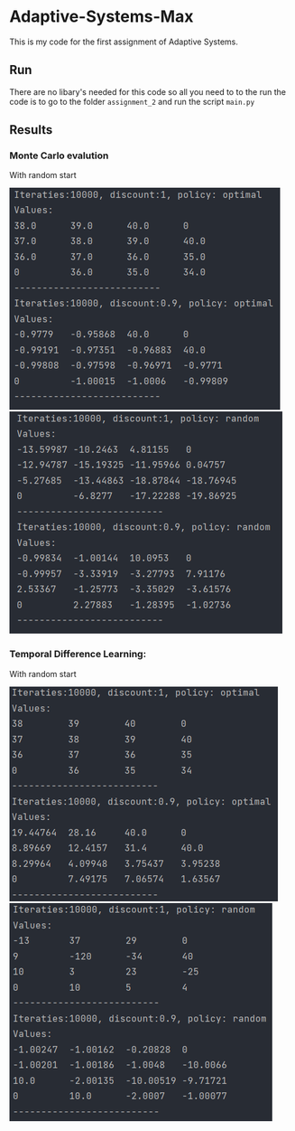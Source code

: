 # Adaptive-Systems-Max
This is my code for the first assignment of Adaptive Systems. 

## Run
There are no libary's needed for this code so all you need to to the run the code is to go to the folder `assignment_2`
and run the script `main.py`

## Results

### Monte Carlo evalution
With random start 

![mc optimal](https://github.com/Max2411/Adaptive-Systems-Max/blob/main/documentation_assignment_2/monte_carlo_evaluation_opt.PNG)
![mc random](https://github.com/Max2411/Adaptive-Systems-Max/blob/main/documentation_assignment_2/monte_carlo_evaluation_random.PNG)

### Temporal Difference Learning:
With random start 

![td optimal](https://github.com/Max2411/Adaptive-Systems-Max/blob/main/documentation_assignment_2/td_optimal.PNG)
![td random](https://github.com/Max2411/Adaptive-Systems-Max/blob/main/documentation_assignment_2/td_random.PNG)
